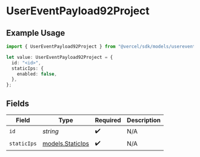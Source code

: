 # UserEventPayload92Project

## Example Usage

```typescript
import { UserEventPayload92Project } from "@vercel/sdk/models/userevent.js";

let value: UserEventPayload92Project = {
  id: "<id>",
  staticIps: {
    enabled: false,
  },
};
```

## Fields

| Field                                      | Type                                       | Required                                   | Description                                |
| ------------------------------------------ | ------------------------------------------ | ------------------------------------------ | ------------------------------------------ |
| `id`                                       | *string*                                   | :heavy_check_mark:                         | N/A                                        |
| `staticIps`                                | [models.StaticIps](../models/staticips.md) | :heavy_check_mark:                         | N/A                                        |
